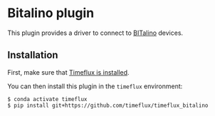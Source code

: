 # Bitalino plugin

This plugin provides a driver to connect to [BITalino](https://bitalino.com) devices.

## Installation

First, make sure that [Timeflux is installed](https://github.com/timeflux/timeflux).

You can then install this plugin in the ``timeflux`` environment:

```
$ conda activate timeflux
$ pip install git+https://github.com/timeflux/timeflux_bitalino
```
